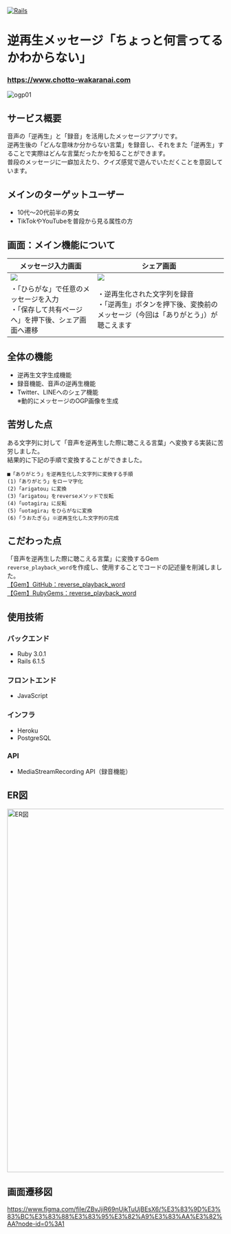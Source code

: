 [![Rails](https://img.shields.io/badge/Rails-v6.1.5-%23a72332)](https://rubygems.org/gems/rails/versions/6.1.5)

# 逆再生メッセージ「ちょっと何言ってるかわからない」
### https://www.chotto-wakaranai.com  
![ogp01](https://user-images.githubusercontent.com/85027739/167819606-3627e3d8-0a72-49e8-b146-6e2da75ad135.png)

## サービス概要
音声の「逆再生」と「録音」を活用したメッセージアプリです。  
逆再生後の「どんな意味か分からない言葉」を録音し、それをまた「逆再生」することで実際はどんな言葉だったかを知ることができます。  
普段のメッセージに一癖加えたり、クイズ感覚で遊んでいただくことを意図しています。

## メインのターゲットユーザー
- 10代〜20代前半の男女  
- TikTokやYouTubeを普段から見る属性の方  

## 画面：メイン機能について
|メッセージ入力画面|シェア画面|
| ------------------------------------------------------------------|--------------------------------------------------------------------|
| <img src="https://user-images.githubusercontent.com/85027739/173226761-b6eca294-d3d1-46a4-a6aa-d6ba6dec60ac.jpg">|<img src="https://user-images.githubusercontent.com/85027739/173226758-2fd44726-48e0-41c4-95a4-bc3c09118704.jpg">|
|・「ひらがな」で任意のメッセージを入力<br>・「保存して共有ページへ」を押下後、シェア画面へ遷移|・逆再生化された文字列を録音<br>・「逆再生」ボタンを押下後、変換前のメッセージ（今回は「ありがとう」）が聴こえます|

## 全体の機能
- 逆再生文字生成機能  
- 録音機能、音声の逆再生機能  
- Twitter、LINEへのシェア機能  
  ※動的にメッセージのOGP画像を生成  

## 苦労した点
ある文字列に対して「音声を逆再生した際に聴こえる言葉」へ変換する実装に苦労しました。  
結果的に下記の手順で変換することができました。
```
■「ありがとう」を逆再生化した文字列に変換する手順  
(1)「ありがとう」をローマ字化  
(2)「arigatou」に変換
(3)「arigatou」をreverseメソッドで反転  
(4)「uotagira」に反転  
(5)「uotagira」をひらがなに変換  
(6)「うおたぎら」※逆再生化した文字列の完成  
```
## こだわった点
「音声を逆再生した際に聴こえる言葉」に変換するGem `reverse_playback_word`を作成し、使用することでコードの記述量を削減しました。  
 [【Gem】GitHub：reverse_playback_word](https://github.com/symsk/reverse_playback_word)  
 [【Gem】RubyGems：reverse_playback_word](https://rubygems.org/gems/reverse_playback_word)

## 使用技術
### バックエンド
- Ruby 3.0.1  
- Rails 6.1.5  
### フロントエンド
- JavaScript  
### インフラ
- Heroku  
- PostgreSQL  
### API
- MediaStreamRecording API（録音機能）  

## ER図
<img width="843" alt="ER図" src="https://user-images.githubusercontent.com/85027739/170182022-c5f4a498-1215-42ab-9eac-7806933184e7.png">

## 画面遷移図
https://www.figma.com/file/ZBvJjiR69nUjkTuUjBEsX6/%E3%83%9D%E3%83%BC%E3%83%88%E3%83%95%E3%82%A9%E3%83%AA%E3%82%AA?node-id=0%3A1  
